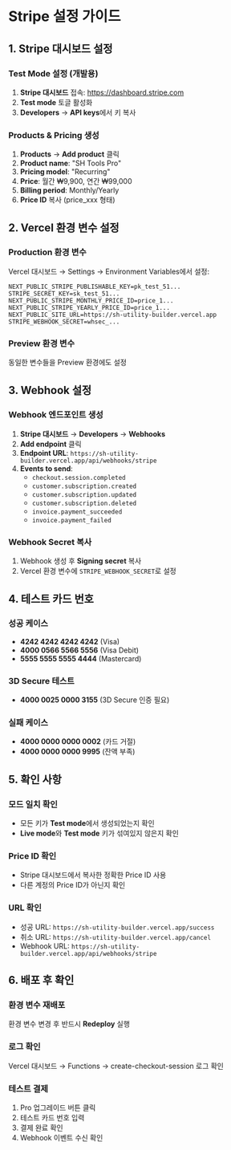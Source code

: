 # Stripe 설정 가이드

## 1. Stripe 대시보드 설정

### Test Mode 설정 (개발용)
1. **Stripe 대시보드** 접속: https://dashboard.stripe.com
2. **Test mode** 토글 활성화
3. **Developers** → **API keys**에서 키 복사

### Products & Pricing 생성
1. **Products** → **Add product** 클릭
2. **Product name**: "SH Tools Pro"
3. **Pricing model**: "Recurring"
4. **Price**: 월간 ₩9,900, 연간 ₩99,000
5. **Billing period**: Monthly/Yearly
6. **Price ID** 복사 (price_xxx 형태)

## 2. Vercel 환경 변수 설정

### Production 환경 변수
Vercel 대시보드 → Settings → Environment Variables에서 설정:

```
NEXT_PUBLIC_STRIPE_PUBLISHABLE_KEY=pk_test_51...
STRIPE_SECRET_KEY=sk_test_51...
NEXT_PUBLIC_STRIPE_MONTHLY_PRICE_ID=price_1...
NEXT_PUBLIC_STRIPE_YEARLY_PRICE_ID=price_1...
NEXT_PUBLIC_SITE_URL=https://sh-utility-builder.vercel.app
STRIPE_WEBHOOK_SECRET=whsec_...
```

### Preview 환경 변수
동일한 변수들을 Preview 환경에도 설정

## 3. Webhook 설정

### Webhook 엔드포인트 생성
1. **Stripe 대시보드** → **Developers** → **Webhooks**
2. **Add endpoint** 클릭
3. **Endpoint URL**: `https://sh-utility-builder.vercel.app/api/webhooks/stripe`
4. **Events to send**:
   - `checkout.session.completed`
   - `customer.subscription.created`
   - `customer.subscription.updated`
   - `customer.subscription.deleted`
   - `invoice.payment_succeeded`
   - `invoice.payment_failed`

### Webhook Secret 복사
1. Webhook 생성 후 **Signing secret** 복사
2. Vercel 환경 변수에 `STRIPE_WEBHOOK_SECRET`로 설정

## 4. 테스트 카드 번호

### 성공 케이스
- **4242 4242 4242 4242** (Visa)
- **4000 0566 5566 5556** (Visa Debit)
- **5555 5555 5555 4444** (Mastercard)

### 3D Secure 테스트
- **4000 0025 0000 3155** (3D Secure 인증 필요)

### 실패 케이스
- **4000 0000 0000 0002** (카드 거절)
- **4000 0000 0000 9995** (잔액 부족)

## 5. 확인 사항

### 모드 일치 확인
- 모든 키가 **Test mode**에서 생성되었는지 확인
- **Live mode**와 **Test mode** 키가 섞여있지 않은지 확인

### Price ID 확인
- Stripe 대시보드에서 복사한 정확한 Price ID 사용
- 다른 계정의 Price ID가 아닌지 확인

### URL 확인
- 성공 URL: `https://sh-utility-builder.vercel.app/success`
- 취소 URL: `https://sh-utility-builder.vercel.app/cancel`
- Webhook URL: `https://sh-utility-builder.vercel.app/api/webhooks/stripe`

## 6. 배포 후 확인

### 환경 변수 재배포
환경 변수 변경 후 반드시 **Redeploy** 실행

### 로그 확인
Vercel 대시보드 → Functions → create-checkout-session 로그 확인

### 테스트 결제
1. Pro 업그레이드 버튼 클릭
2. 테스트 카드 번호 입력
3. 결제 완료 확인
4. Webhook 이벤트 수신 확인
